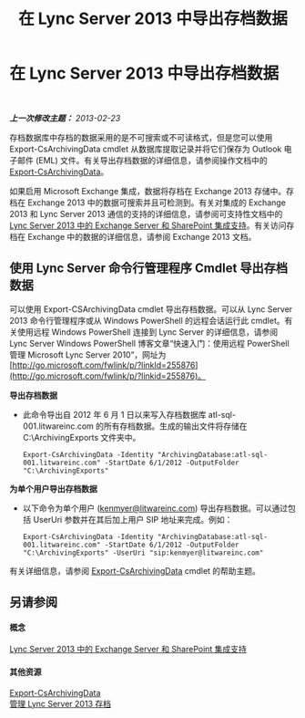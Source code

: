 ﻿---
title: 在 Lync Server 2013 中导出存档数据
TOCTitle: 在 Lync Server 2013 中导出存档数据
ms:assetid: 09450d54-769b-4741-924b-e390664d506f
ms:mtpsurl: https://technet.microsoft.com/zh-cn/library/JJ204657(v=OCS.15)
ms:contentKeyID: 49311931
ms.date: 05/19/2016
mtps_version: v=OCS.15
ms.translationtype: HT
---

# 在 Lync Server 2013 中导出存档数据

 

_**上一次修改主题：** 2013-02-23_

存档数据库中存档的数据采用的是不可搜索或不可读格式，但是您可以使用 Export-CsArchivingData cmdlet 从数据库提取记录并将它们保存为 Outlook 电子邮件 (EML) 文件。有关导出存档数据的详细信息，请参阅操作文档中的 [Export-CsArchivingData](export-csarchivingdata.md)。

如果启用 Microsoft Exchange 集成，数据将存档在 Exchange 2013 存储中。存档在 Exchange 2013 中的数据可搜索并且可检测到。有关对集成的 Exchange 2013 和 Lync Server 2013 通信的支持的详细信息，请参阅可支持性文档中的 [Lync Server 2013 中的 Exchange Server 和 SharePoint 集成支持](lync-server-2013-exchange-and-sharepoint-integration-support.md)。有关访问存档在 Exchange 中的数据的详细信息，请参阅 Exchange 2013 文档。

## 使用 Lync Server 命令行管理程序 Cmdlet 导出存档数据

可以使用 Export-CSArchivingData cmdlet 导出存档数据。可以从 Lync Server 2013 命令行管理程序或从 Windows PowerShell 的远程会话运行此 cmdlet。有关使用远程 Windows PowerShell 连接到 Lync Server 的详细信息，请参阅 Lync Server Windows PowerShell 博客文章“快速入门：使用远程 PowerShell 管理 Microsoft Lync Server 2010”，网址为 [http://go.microsoft.com/fwlink/p/?linkId=255876](http://go.microsoft.com/fwlink/p/?linkid=255876)。

**导出存档数据**

  - 此命令导出自 2012 年 6 月 1 日以来写入存档数据库 atl-sql-001.litwareinc.com 的所有存档数据。生成的输出文件将存储在 C:\\ArchivingExports 文件夹中。
    
        Export-CsArchivingData -Identity "ArchivingDatabase:atl-sql-001.litwareinc.com" -StartDate 6/1/2012 -OutputFolder "C:\ArchivingExports"

**为单个用户导出存档数据**

  - 以下命令为单个用户 (kenmyer@litwareinc.com) 导出存档数据。可以通过包括 UserUri 参数并在其后加上用户 SIP 地址来完成。例如：
    
        Export-CsArchivingData -Identity "ArchivingDatabase:atl-sql-001.litwareinc.com" -StartDate 6/1/2012 -OutputFolder "C:\ArchivingExports" -UserUri "sip:kenmyer@litwareinc.com"

有关详细信息，请参阅 [Export-CsArchivingData](export-csarchivingdata.md) cmdlet 的帮助主题。

## 另请参阅

#### 概念

[Lync Server 2013 中的 Exchange Server 和 SharePoint 集成支持](lync-server-2013-exchange-and-sharepoint-integration-support.md)  

#### 其他资源

[Export-CsArchivingData](export-csarchivingdata.md)  
[管理 Lync Server 2013 存档](lync-server-2013-managing-archiving.md)

